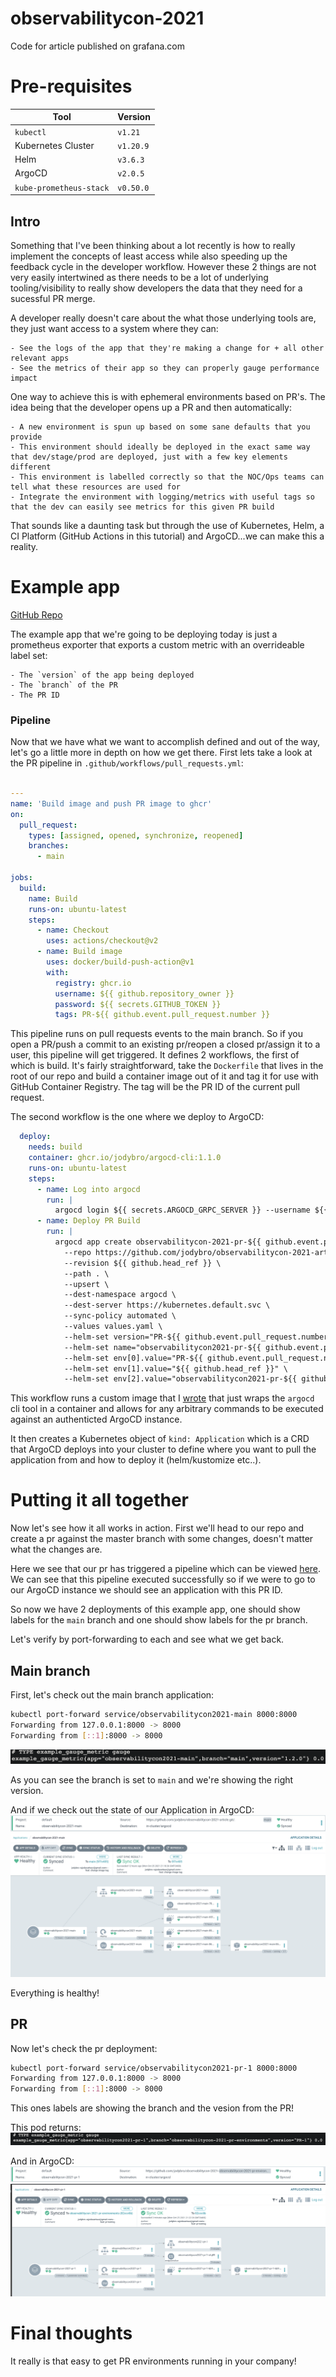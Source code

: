 # observabilitycon-2021
Code for article published on grafana.com

# Pre-requisites
| Tool               | Version   |
|--------------------|-----------|
| `kubectl`          | `v1.21`   |
| Kubernetes Cluster | `v1.20.9` |
| Helm               | `v3.6.3`  |
| ArgoCD             | `v2.0.5`  |
| `kube-prometheus-stack` | `v0.50.0` |


## Intro

Something that I've been thinking about a lot recently is how to really implement the concepts of least access while also speeding up the feedback cycle in the developer workflow.
However these 2 things are not very easily intertwined as there needs to be a lot of underlying tooling/visibility to really show developers the data that they need for a sucessful PR merge.

A developer really doesn't care about the what those underlying tools are, they just want access to a system where they can:

    - See the logs of the app that they're making a change for + all other relevant apps
    - See the metrics of their app so they can properly gauge performance impact

One way to achieve this is with ephemeral environments based on PR's. The idea being that the developer opens up a PR and then automatically:

    - A new environment is spun up based on some sane defaults that you provide
    - This environment should ideally be deployed in the exact same way that dev/stage/prod are deployed, just with a few key elements different
    - This environment is labelled correctly so that the NOC/Ops teams can tell what these resources are used for
    - Integrate the environment with logging/metrics with useful tags so that the dev can easily see metrics for this given PR build

That sounds like a daunting task but through the use of Kubernetes, Helm, a CI Platform (GitHub Actions in this tutorial) and ArgoCD...we can make this a reality.

# Example app
[GitHub Repo](https://github.com/jodybro/observabilitycon-2021-article)

The example app that we're going to be deploying today is just a prometheus exporter that exports a custom metric with an overrideable label set:

    - The `version` of the app being deployed
    - The `branch` of the PR
    - The PR ID 

### Pipeline
Now that we have what we want to accomplish defined and out of the way, let's go a little more in depth on how we get there. First lets take a look at the PR pipeline in `.github/workflows/pull_requests.yml`:

```yaml

---
name: 'Build image and push PR image to ghcr'
on:
  pull_request:
    types: [assigned, opened, synchronize, reopened]
    branches:
      - main

jobs:
  build:
    name: Build
    runs-on: ubuntu-latest
    steps:
      - name: Checkout
        uses: actions/checkout@v2
      - name: Build image
        uses: docker/build-push-action@v1
        with:
          registry: ghcr.io
          username: ${{ github.repository_owner }}
          password: ${{ secrets.GITHUB_TOKEN }}
          tags: PR-${{ github.event.pull_request.number }}
```

This pipeline runs on pull requests events to the main branch. So if you open a PR/push a commit to an existing pr/reopen a closed pr/assign it to a user, this pipeline will get triggered.
It defines 2 workflows, the first of which is build. It's fairly straightforward, take the `Dockerfile` that lives in the root of our repo and build a container image out of it and tag it for use with GitHub Container Registry. The tag will be the PR ID of the current pull request.
 
The second workflow is the one where we deploy to ArgoCD:
```yaml
  deploy:
    needs: build
    container: ghcr.io/jodybro/argocd-cli:1.1.0
    runs-on: ubuntu-latest
    steps:
      - name: Log into argocd
        run: |
          argocd login ${{ secrets.ARGOCD_GRPC_SERVER }} --username ${{ secrets.ARGOCD_USER }} --password ${{ secrets.ARGOCD_PASSWORD }}
      - name: Deploy PR Build
        run: |
          argocd app create observabilitycon-2021-pr-${{ github.event.pull_request.number }} \
            --repo https://github.com/jodybro/observabilitycon-2021-article.git \
            --revision ${{ github.head_ref }} \
            --path . \
            --upsert \
            --dest-namespace argocd \
            --dest-server https://kubernetes.default.svc \
            --sync-policy automated \
            --values values.yaml \
            --helm-set version="PR-${{ github.event.pull_request.number }}" \
            --helm-set name="observabilitycon2021-pr-${{ github.event.pull_request.number }}" \
            --helm-set env[0].value="PR-${{ github.event.pull_request.number }}" \
            --helm-set env[1].value="${{ github.head_ref }}" \
            --helm-set env[2].value="observabilitycon2021-pr-${{ github.event.pull_request.number }}"
```

This workflow runs a custom image that I [wrote](https://github.com/jodybro/argocd-cli) that just wraps the `argocd` cli tool in a container and allows for any arbitrary commands to be executed against an authenticted ArgoCD instance.

It then creates a Kubernetes object of `kind: Application` which is a CRD that ArgoCD deploys into your cluster to define where you want to pull the application from and how to deploy it (helm/kustomize etc..). 


# Putting it all together
Now let's see how it all works in action.
First we'll head to our repo and create a pr against the master branch with some changes, doesn't matter what the changes are. 

Here we see that our pr has triggered a pipeline which can be viewed [here](https://github.com/jodybro/observabilitycon-2021-article/actions/runs/1383652305).
We can see that this pipeline executed successfully so if we were to go to our ArgoCD instance we should see an application with this PR ID.

So now we have 2 deployments of this example app, one should show labels for the `main` branch and one should show labels for the pr branch.

Let's verify by port-forwarding to each and see what we get back.

## Main branch

First, let's check out the main branch application:
```bash
kubectl port-forward service/observabilitycon2021-main 8000:8000 
Forwarding from 127.0.0.1:8000 -> 8000
Forwarding from [::1]:8000 -> 8000
```
![](./images/main-service.png)

As you can see the branch is set to `main` and we're showing the right version.

And if we check out the state of our Application in ArgoCD:
![](./images/ArgoCD-main.png)
![](./images/ArgoCD-main-state.png)

Everything is healthy!

## PR

Now let's check the pr deployment:

```bash
kubectl port-forward service/observabilitycon2021-pr-1 8000:8000 
Forwarding from 127.0.0.1:8000 -> 8000
Forwarding from [::1]:8000 -> 8000
```

This ones labels are showing the branch and the vesion from the PR!

This pod returns:
![](./images/pr-1-service.png)

And in ArgoCD:
![](./images/ArgoCD-PR-1.png)
![](./images/ArgoCD-PR-1-state.png)

# Final thoughts
It really is that easy to get PR environments running in your company!